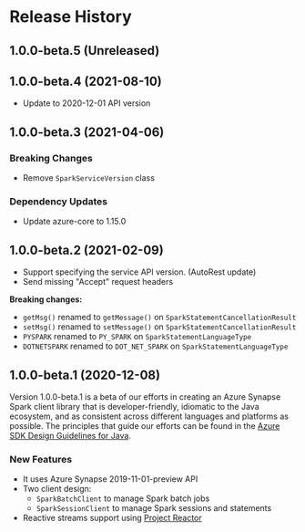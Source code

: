 # Release History

## 1.0.0-beta.5 (Unreleased)


## 1.0.0-beta.4 (2021-08-10)
- Update to 2020-12-01 API version

## 1.0.0-beta.3 (2021-04-06)

### Breaking Changes
- Remove `SparkServiceVersion` class

### Dependency Updates
- Update azure-core to 1.15.0

## 1.0.0-beta.2 (2021-02-09)

- Support specifying the service API version. (AutoRest update)
- Send missing "Accept" request headers

**Breaking changes:**
- `getMsg()` renamed to `getMessage()` on `SparkStatementCancellationResult`
- `setMsg()` renamed to `setMessage()` on `SparkStatementCancellationResult`
- `PYSPARK` renamed to `PY_SPARK` on `SparkStatementLanguageType`
- `DOTNETSPARK` renamed to `DOT_NET_SPARK` on `SparkStatementLanguageType`

## 1.0.0-beta.1 (2020-12-08)

Version 1.0.0-beta.1 is a beta of our efforts in creating an Azure Synapse Spark client library that is developer-friendly, idiomatic to
the Java ecosystem, and as consistent across different languages and platforms as possible. The principles that guide
our efforts can be found in the
[Azure SDK Design Guidelines for Java](https://azure.github.io/azure-sdk/java_introduction.html).

### New Features

- It uses Azure Synapse 2019-11-01-preview API
- Two client design:
    - `SparkBatchClient` to manage Spark batch jobs
    - `SparkSessionClient` to manage Spark sessions and statements
- Reactive streams support using [Project Reactor](https://projectreactor.io/)
